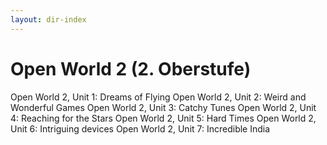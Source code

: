 ```yaml
---
layout: dir-index
---
```


# Open World 2 (2. Oberstufe)
 Open World 2, Unit 1: Dreams of Flying
 Open World 2, Unit 2: Weird and Wonderful Games
 Open World 2, Unit 3: Catchy Tunes
 Open World 2, Unit 4: Reaching for the Stars
 Open World 2, Unit 5: Hard Times
 Open World 2, Unit 6: Intriguing devices
 Open World 2, Unit 7: Incredible India
<!--stackedit_data:
eyJoaXN0b3J5IjpbLTIxMzE2MjQ5NDUsMTg1MDc5NTI3OV19
-->